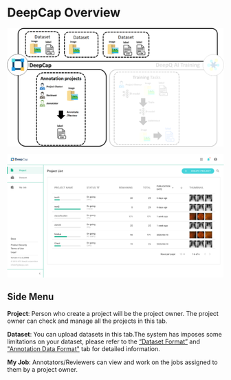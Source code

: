 # DeepCap Overview

![](../.gitbook/assets/image%20%28143%29.png)

![](../.gitbook/assets/deepcap-overview%20%282%29%20%281%29.png)

## Side Menu

**Project**: Person who create a project will be the project owner. The project owner can check and manage all the projects in this tab.

**Dataset**: You can upload datasets in this tab.The system has imposes some limitations on your dataset, please refer to the [“Dataset Format”](https://app.gitbook.com/@deepq/s/aip/dataset/upload-dataset) and[ "Annotation Data Format"](https://app.gitbook.com/@deepq/s/aip/dataset/annotation-data-formats) tab for detailed information.

**My Job**: Annotators/Reviewers can view and work on the jobs assigned to them by a project owner.

